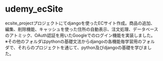 # udemy_ecSite
ecsite_projectプロジェクトにてdjangoを使ったECサイト作成。商品の追加、編集、削除機能、キャッシュを使った住所の自動表示、注文処理、データベースのアトミック、OAuth認証を用いたGoogleでのログイン機能を実装しました。
※その他のフォルダはpythonの基礎文法からdjangoの各機能毎学習用のフォルダで、それらのプロジェクトを通じて、python及びdjangoの基礎を学びました。
